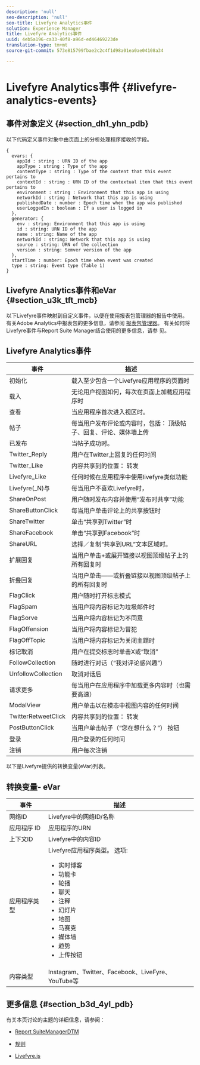 ```yaml
---
description: 'null'
seo-description: 'null'
seo-title: Livefyre Analytics事件
solution: Experience Manager
title: Livefyre Analytics事件
uuid: 4eb5a196-ca33-40f8-a96d-ed46469223de
translation-type: tm+mt
source-git-commit: 573e815799fbae2c2c4f1d98a01ea0ae04108a34

---
```



# Livefyre Analytics事件 {#livefyre-analytics-events}

## 事件对象定义 {#section_dh1_yhn_pdb}

以下代码定义事件对象中由页面上的分析处理程序接收的字段。

```
{
  evars: {
    appId : string : URN ID of the app
    appType : string : Type of the app
    contentType : string : Type of the content that this event pertains to
    contextId : string : URN ID of the contextual item that this event pertains to
    environment : string : Environment that this app is using
    networkId : string : Network that this app is using
    publishedDate : number : Epoch time when the app was published
    userLoggedIn : boolean : If a user is logged in
  },
  generator: {
    env : string: Environment that this app is using
    id : string: URN ID of the app
    name : string: Name of the app
    networkId : string: Network that this app is using
    source : string: URN of the collection
    version : string: Semver version of the app
  },
  startTime : number: Epoch time when event was created
  type : string: Event type (Table 1)
}
```

## Livefyre Analytics事件和eVar {#section_u3k_tft_mcb}

以下Livefyre事件映射到自定义事件，以便在使用报表包管理器的报告中使用。 有关Adobe Analytics中报表包的更多信息，请参阅 [报表包管理器](https://docs.adobe.com/content/help/en/analytics/admin/manage-report-suites/report-suites-admin.html)。 有关如何将Livefyre事件与Report Suite Manager结合使用的更多信息，请参 [](../livefyre-analytics/c-use-livefyre-with-adobe-analytics.md#section_iks_kgd_4cb)见。

## Livefyre Analytics事件

| 事件 | 描述 |
|---|---|
| 初始化 | 载入至少包含一个Livefyre应用程序的页面时 |
| 载入 | 无论用户视图如何，每次在页面上加载应用程序时 |
| 查看 | 当应用程序首次进入视区时。 |
| 帖子 | 每当用户发布评论或内容时，包括： 顶级帖子、回复、评论、媒体墙上传 |
| 已发布 | 当帖子成功时。 |
| Twitter_Reply | 用户在Twitter上回复的任何时间 |
| Twitter_Like | 内容共享到的位置： 转发 |
| Livefyre_Like | 任何时候在应用程序中使用livefyre类似功能 |
| Livefyre(_N)与 | 每当用户不喜欢Livefyre时， |
| ShareOnPost | 用户随时发布内容并使用“发布时共享”功能 |
| ShareButtonClick | 每当用户单击评论上的共享按钮时 |
| ShareTwitter | 单击“共享到Twitter”时 |
| ShareFacebook | 单击“共享到Facebook”时 |
| ShareURL | 选择／复制“共享到URL”文本区域时。 |
| 扩展回复 | 当用户单击+或展开链接以视图顶级帖子上的所有回复时 |
| 折叠回复 | 当用户单击——或折叠链接以视图顶级帖子上的所有回复时 |
| FlagClick | 用户随时打开标志模式 |
| FlagSpam | 当用户将内容标记为垃圾邮件时 |
| FlagSorve | 当用户将内容标记为不同意 |
| FlagOffension | 当用户将内容标记为冒犯 |
| FlagOffTopic | 当用户将内容标记为关闭主题时 |
| 标记取消 | 用户在提交标志时单击X或“取消” |
| FollowCollection | 随时进行对话（“我对评论感兴趣”） |
| UnfollowCollection | 取消对话后 |
| 请求更多 | 每当用户在应用程序中加载更多内容时（也需要高速） |
| ModalView | 用户单击以在模态中视图内容的任何时间 |
| TwitterRetweetClick | 内容共享到的位置： 转发 |
| PostButtonClick | 当用户单击帖子（“您在想什么？”） 按钮 |
| 登录 | 用户登录的任何时间 |
| 注销 | 用户每次注销 |

以下是Livefyre提供的转换变量(eVar)列表。

## 转换变量- eVar

| 事件 | 描述 |
|--- |--- |
| 网络ID | Livefyre中的网络ID/名称 |
| 应用程序 ID | 应用程序的URN |
| 上下文ID | Livefyre中的内容ID |
| 应用程序类型 | Livefyre应用程序类型。 选项: <br><ul><li>实时博客  </li><li> 功能卡</li><li>轮播</li><li>聊天 </li><li>注释</li><li>幻灯片</li><li>地图</li><li>马赛克</li><li>媒体墙</li><li>趋势</li><li>上传按钮</li></ul> |
| 内容类型 | Instagram、Twitter、Facebook、LiveFyre、YouTube等 |

## 更多信息 {#section_b3d_4yl_pdb}

有关本页讨论的主题的详细信息，请参阅：

* [Report Suite](https://docs.adobe.com/content/help/en/analytics/admin/manage-report-suites/report-suites-admin.html)[ManagerDTM](https://docs.adobe.com/content/help/en/livefyre/using/apps/filmstrip/c-filmstrip-app.html)

* [规则](https://docs.adobe.com/content/help/en/dtm/using/resources/rules/create-rules.html)
* [Livefyre.js](/help/implementation/c-livefyre.js.md)
